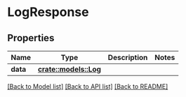 # LogResponse

## Properties

Name | Type | Description | Notes
------------ | ------------- | ------------- | -------------
**data** | [**crate::models::Log**](Log.md) |  | 

[[Back to Model list]](../README.md#documentation-for-models) [[Back to API list]](../README.md#documentation-for-api-endpoints) [[Back to README]](../README.md)


